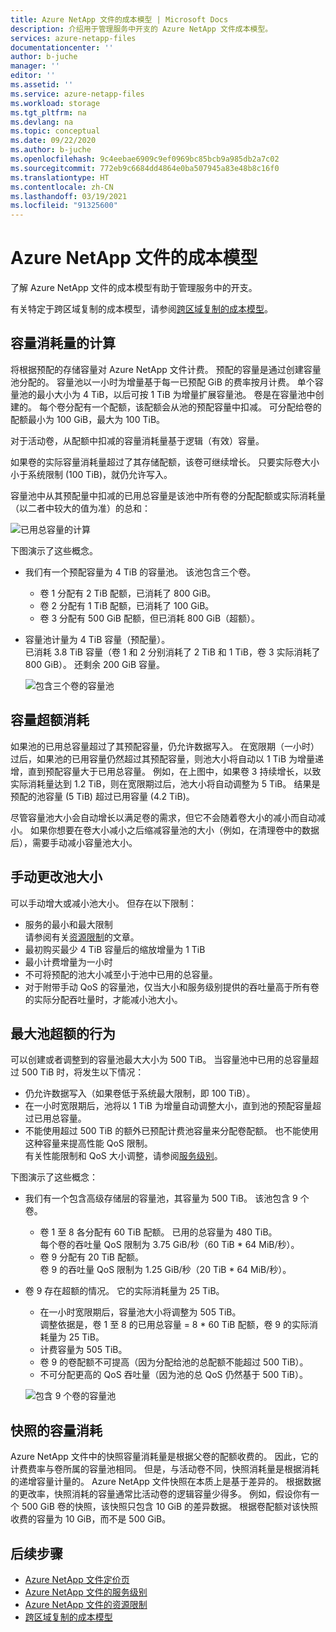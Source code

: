 ```yaml
---
title: Azure NetApp 文件的成本模型 | Microsoft Docs
description: 介绍用于管理服务中开支的 Azure NetApp 文件成本模型。
services: azure-netapp-files
documentationcenter: ''
author: b-juche
manager: ''
editor: ''
ms.assetid: ''
ms.service: azure-netapp-files
ms.workload: storage
ms.tgt_pltfrm: na
ms.devlang: na
ms.topic: conceptual
ms.date: 09/22/2020
ms.author: b-juche
ms.openlocfilehash: 9c4eebae6909c9ef0969bc85bcb9a985db2a7c02
ms.sourcegitcommit: 772eb9c6684dd4864e0ba507945a83e48b8c16f0
ms.translationtype: HT
ms.contentlocale: zh-CN
ms.lasthandoff: 03/19/2021
ms.locfileid: "91325600"
---
```

# <a name="cost-model-for-azure-netapp-files"></a>Azure NetApp 文件的成本模型 

了解 Azure NetApp 文件的成本模型有助于管理服务中的开支。 

有关特定于跨区域复制的成本模型，请参阅[跨区域复制的成本模型](cross-region-replication-introduction.md#cost-model-for-cross-region-replication)。

## <a name="calculation-of-capacity-consumption"></a>容量消耗量的计算

将根据预配的存储容量对 Azure NetApp 文件计费。  预配的容量是通过创建容量池分配的。  容量池以一小时为增量基于每一已预配 GiB 的费率按月计费。 单个容量池的最小大小为 4 TiB，以后可按 1 TiB 为增量扩展容量池。 卷是在容量池中创建的。  每个卷分配有一个配额，该配额会从池的预配容量中扣减。 可分配给卷的配额最小为 100 GiB，最大为 100 TiB。  

对于活动卷，从配额中扣减的容量消耗量基于逻辑（有效）容量。

如果卷的实际容量消耗量超过了其存储配额，该卷可继续增长。 只要实际卷大小小于系统限制 (100 TiB)，就仍允许写入。  

容量池中从其预配量中扣减的已用总容量是该池中所有卷的分配配额或实际消耗量（以二者中较大的值为准）的总和： 

   ![已用总容量的计算](../media/azure-netapp-files/azure-netapp-files-total-used-capacity.png)

下图演示了这些概念。  
* 我们有一个预配容量为 4 TiB 的容量池。  该池包含三个卷。  
    * 卷 1 分配有 2 TiB 配额，已消耗了 800 GiB。  
    * 卷 2 分配有 1 TiB 配额，已消耗了 100 GiB。  
    * 卷 3 分配有 500 GiB 配额，但已消耗 800 GiB（超额）。  
* 容量池计量为 4 TiB 容量（预配量）。  
    已消耗 3.8 TiB 容量（卷 1 和 2 分别消耗了 2 TiB 和 1 TiB，卷 3 实际消耗了 800 GiB）。 还剩余 200 GiB 容量。

   ![包含三个卷的容量池](../media/azure-netapp-files/azure-netapp-files-capacity-pool-with-three-vols.png)

## <a name="overage-in-capacity-consumption"></a>容量超额消耗  

如果池的已用总容量超过了其预配容量，仍允许数据写入。  在宽限期（一小时）过后，如果池的已用容量仍然超过其预配容量，则池大小将自动以 1 TiB 为增量递增，直到预配容量大于已用总容量。  例如，在上图中，如果卷 3 持续增长，以致实际消耗量达到 1.2 TiB，则在宽限期过后，池大小将自动调整为 5 TiB。  结果是预配的池容量 (5 TiB) 超过已用容量 (4.2 TiB)。  

尽管容量池大小会自动增长以满足卷的需求，但它不会随着卷大小的减小而自动减小。 如果你想要在卷大小减小之后缩减容量池的大小（例如，在清理卷中的数据后），需要手动减小容量池大小。

## <a name="manual-changes-of-the-pool-size"></a>手动更改池大小  

可以手动增大或减小池大小。 但存在以下限制：
* 服务的最小和最大限制  
    请参阅有关[资源限制](azure-netapp-files-resource-limits.md)的文章。
* 最初购买最少 4 TiB 容量后的缩放增量为 1 TiB
* 最小计费增量为一小时
* 不可将预配的池大小减至小于池中已用的总容量。
* 对于附带手动 QoS 的容量池，仅当大小和服务级别提供的吞吐量高于所有卷的实际分配吞吐量时，才能减小池大小。

## <a name="behavior-of-maximum-size-pool-overage"></a>最大池超额的行为   

可以创建或者调整到的容量池最大大小为 500 TiB。  当容量池中已用的总容量超过 500 TiB 时，将发生以下情况：
* 仍允许数据写入（如果卷低于系统最大限制，即 100 TiB）。
* 在一小时宽限期后，池将以 1 TiB 为增量自动调整大小，直到池的预配容量超过已用总容量。
* 不能使用超过 500 TiB 的额外已预配计费池容量来分配卷配额。 也不能使用这种容量来提高性能 QoS 限制。  
    有关性能限制和 QoS 大小调整，请参阅[服务级别](azure-netapp-files-service-levels.md)。

下图演示了这些概念：
* 我们有一个包含高级存储层的容量池，其容量为 500 TiB。 该池包含 9 个卷。
    * 卷 1 至 8 各分配有 60 TiB 配额。  已用的总容量为 480 TiB。  
        每个卷的吞吐量 QoS 限制为 3.75 GiB/秒（60 TiB * 64 MiB/秒）。  
    * 卷 9 分配有 20 TiB 配额。  
        卷 9 的吞吐量 QoS 限制为 1.25 GiB/秒（20 TiB * 64 MiB/秒）。
* 卷 9 存在超额的情况。 它的实际消耗量为 25 TiB。  
    * 在一小时宽限期后，容量池大小将调整为 505 TiB。  
        调整依据是，卷 1 至 8 的已用总容量 = 8 * 60 TiB 配额，卷 9 的实际消耗量为 25 TiB。
    * 计费容量为 505 TiB。
    * 卷 9 的卷配额不可提高（因为分配给池的总配额不能超过 500 TiB）。
    * 不可分配更高的 QoS 吞吐量（因为池的总 QoS 仍然基于 500 TiB）。

   ![包含 9 个卷的容量池](../media/azure-netapp-files/azure-netapp-files-capacity-pool-with-nine-vols.png)

## <a name="capacity-consumption-of-snapshots"></a>快照的容量消耗 

Azure NetApp 文件中的快照容量消耗量是根据父卷的配额收费的。  因此，它的计费费率与卷所属的容量池相同。  但是，与活动卷不同，快照消耗量是根据消耗的递增容量计量的。  Azure NetApp 文件快照在本质上是基于差异的。 根据数据的更改率，快照消耗的容量通常比活动卷的逻辑容量少得多。 例如，假设你有一个 500 GiB 卷的快照，该快照只包含 10 GiB 的差异数据。 根据卷配额对该快照收费的容量为 10 GiB，而不是 500 GiB。 

## <a name="next-steps"></a>后续步骤

* [Azure NetApp 文件定价页](https://azure.microsoft.com/pricing/details/storage/netapp/)
* [Azure NetApp 文件的服务级别](azure-netapp-files-service-levels.md)
* [Azure NetApp 文件的资源限制](azure-netapp-files-resource-limits.md)
* [跨区域复制的成本模型](cross-region-replication-introduction.md#cost-model-for-cross-region-replication)
